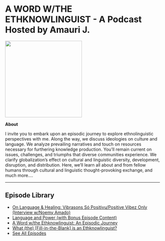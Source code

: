 # A WORD W/THE ETHKNOWLINGUIST -  A Podcast Hosted by Amauri J. 

<img src="https://i.scdn.co/image/ab67656300005f1f26852fb932eaada5dd3564c9" width="250"> 

<b>About</b>
<div>
    I invite you to embark upon an episodic journey to explore ethnolinguistic perspectives with me. Along the way, we discuss ideologies on culture and language. We analyze prevailing narratives and touch on resources necessary for furthering knowledge production. You’ll remain current on issues, challenges, and triumphs that diverse communities experience. We clarify globalization’s effect on cultural and linguistic diversity, development, disruption, and distribution. Here, we’ll learn all about and from fellow humans through cultural and linguistic thought-provoking exchange, and much more….</div>

---
## Episode Library
- [On Language & Healing: Vibrasons Só Positivu/Positive Vibez Only (Interview w/Noemy Amado)](https://go.raybo.org/tfit](https://open.spotify.com/episode/3ZuEO53U2uHzLusnOyfr2D?si=-26nq-phS_-h7nOtGrUZsQ)) 
- [Language and Power (with Bonus Episode Content)](https://go.raybo.org/tfit-episodes](https://open.spotify.com/episode/7I0HlatseHC1hrDKIp7PUw?si=vrPlaLg6TKeiIMuqfQewCw))
- [A Word w/the Ethknowlinguist: An Episodic Journey](https://go.raybo.org/tfit-youtube](https://open.spotify.com/episode/5zktB3menRvNYc0BsxyGds?si=x-TivS4mS5-xk0PFWv_bNw))
- [What (the) [Fill-in-the-Blank] is an Ethknowlinguist?](https://go.raybo.org/tfit-feed-audio](https://open.spotify.com/episode/70PjTKet5CDkmYG24U6Cw5?si=8dUZ1HdoQLa71FFah0C6Jg))
- [See All Episodes](https://go.raybo.org/tfit-newsletter](https://open.spotify.com/show/5uIDKWl3sqem13ygIjspn3?si=a8c913128e354a09))
